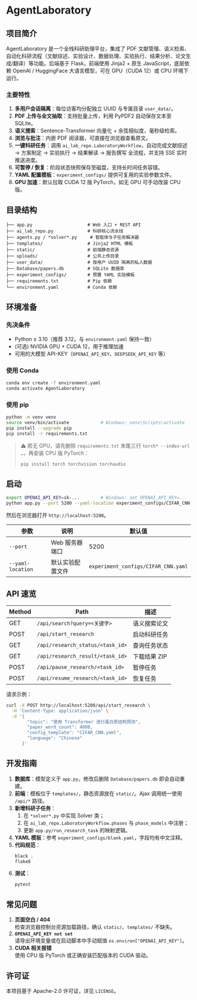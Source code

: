 # AgentLaboratory

## 项目简介

AgentLaboratory 是一个全栈科研助理平台，集成了 PDF 文献管理、语义检索、自动化科研流程（文献综述、实验设计、数据处理、实验执行、结果分析、论文生成/翻译）等功能。后端基于 Flask，前端使用 Jinja2 + 原生 JavaScript，底层依赖 OpenAI / HuggingFace 大语言模型，可在 GPU（CUDA 12）或 CPU 环境下运行。

### 主要特性

1. **多用户会话隔离**：每位访客均分配独立 UUID 与专属目录 `user_data/`。
2. **PDF 上传与全文抽取**：支持批量上传，利用 PyPDF2 自动保存文本至 SQLite。
3. **语义搜索**：Sentence-Transformer 向量化 + 余弦相似度，毫秒级检索。
4. **浏览与批注**：内嵌 PDF 阅读器，可直接在浏览器查看原文。
5. **一键科研任务**：调用 `ai_lab_repo.LaboratoryWorkflow`，自动完成文献综述 → 方案制定 → 实验执行 → 结果解读 → 报告撰写 全流程，并支持 SSE 实时推送进度。
6. **可暂停 / 恢复**：阶段状态快照保存至磁盘，支持长时间任务容错。
7. **YAML 配置模板**：`experiment_configs/` 提供可复用的实验参数文件。
8. **GPU 加速**：默认拉取 CUDA 12 版 PyTorch，如无 GPU 可手动改装 CPU 版。

## 目录结构

```text
├── app.py                     # Web 入口 + REST API
├── ai_lab_repo.py             # 科研核心流水线
├── agents.py / *solver*.py     # 智能体与子任务解决器
├── templates/                 # Jinja2 HTML 模板
├── static/                    # 前端静态资源
├── uploads/                   # 公共上传目录
├── user_data/                 # 按用户 UUID 隔离的私人数据
├── Database/papers.db         # SQLite 数据库
├── experiment_configs/        # 预置 YAML 实验模板
├── requirements.txt           # Pip 依赖
└── environment.yaml           # Conda 依赖
```

## 环境准备

### 先决条件

* Python ≥ 3.10（推荐 3.12，与 `environment.yaml` 保持一致）
* (可选) NVIDIA GPU + CUDA 12，用于推理加速
* 可用的大模型 API-KEY（`OPENAI_API_KEY`、`DEEPSEEK_API_KEY` 等）

### 使用 Conda

```bash
conda env create -f environment.yaml
conda activate AgentLaboratory
```

### 使用 pip

```bash
python -m venv venv
source venv/bin/activate            # Windows: venv\Scripts\activate
pip install --upgrade pip
pip install -r requirements.txt
```

> ⚠️ 若无 GPU，请先删除 `requirements.txt` 末尾三行 `torch* --index-url …`，再安装 CPU 版 PyTorch：
> ```bash
> pip install torch torchvision torchaudio
> ```

## 启动

```bash
export OPENAI_API_KEY=sk-...        # Windows: set OPENAI_API_KEY=...
python app.py --port 5200 --yaml-location experiment_configs/CIFAR_CNN.yaml
```

然后在浏览器打开 `http://localhost:5200`。

| 参数          | 说明                 | 默认值 |
|---------------|----------------------|--------|
| `--port`      | Web 服务器端口       | 5200   |
| `--yaml-location` | 默认实验配置文件 | `experiment_configs/CIFAR_CNN.yaml` |

## API 速览

| Method | Path | 描述 |
|--------|------|------|
| GET  | `/api/search?query=<关键字>` | 语义搜索论文 |
| POST | `/api/start_research` | 启动科研任务 |
| GET  | `/api/research_status/<task_id>` | 查询任务状态 |
| GET  | `/api/research_result/<task_id>` | 下载结果 ZIP |
| POST | `/api/pause_research/<task_id>` | 暂停任务 |
| POST | `/api/resume_research/<task_id>` | 恢复任务 |

请求示例：

```bash
curl -X POST http://localhost:5200/api/start_research \
  -H 'Content-Type: application/json' \
  -d '{
        "topic": "使用 Transformer 进行蛋白质结构预测",
        "paper_word_count": 4000,
        "config_template": "CIFAR_CNN.yaml",
        "language": "Chinese"
      }'
```

## 开发指南

1. **数据库**：模型定义于 `app.py`，修改后删除 `Database/papers.db` 即会自动重建。
2. **前端**：模板位于 `templates/`，静态资源放在 `static/`。Ajax 调用统一使用 `/api/*` 路径。
3. **新增科研子任务**：
   1. 在 `*solver*.py` 中实现 Solver 类；
   2. 在 `ai_lab_repo.LaboratoryWorkflow.phases` 与 `phase_models` 中注册；
   3. 更新 `app.py/run_research_task` 的映射逻辑。
4. **YAML 模板**：参考 `experiment_configs/blank.yaml`，字段均有中文注释。
5. **代码规范**：
   ```bash
   black .
   flake8
   ```
6. **测试**：
   ```bash
   pytest
   ```

## 常见问题

1. **页面空白 / 404**  
   检查浏览器控制台资源加载路径，确认 `static/`、`templates/` 不缺失。
2. **`OPENAI_API_KEY not set`**  
   请导出环境变量或在启动脚本中手动赋值 `os.environ["OPENAI_API_KEY"]`。
3. **CUDA 相关报错**  
   使用 CPU 版 PyTorch 或正确安装匹配版本的 CUDA 驱动。

## 许可证

本项目基于 Apache-2.0 许可证，详见 `LICENSE`。 